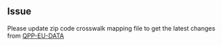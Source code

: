 ## Issue
Please update zip code crosswalk mapping file to get the latest changes from [QPP-EU-DATA](https://github.com/CMSgov/qpp-eu-data)